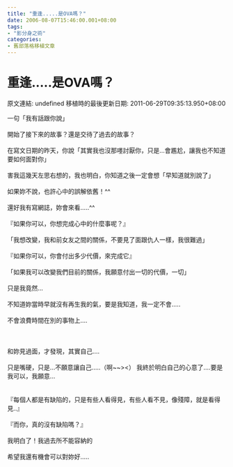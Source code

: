 ```yaml
---
title: "重逢.....是OVA嗎？"
date: 2006-08-07T15:46:00.001+08:00
tags: 
- "影分身之術"
categories:
- 舊部落格移植文章
---
```


# 重逢.....是OVA嗎？

原文連結: undefined
移植時的最後更新日期: 2011-06-29T09:35:13.950+08:00

一句「我有話跟你說」<br /><br />開始了接下來的故事？還是交待了過去的故事？<br /><br />在寫文日期的昨天，你說「其實我也沒那嚜討厭你，只是...會尷尬，讓我也不知道要如何面對你」<br /><br />害我這幾天左思右想的，我也明白，你知道之後一定會想「早知道就別說了」<br /><br />如果妳不說，也許心中的誤解依舊！^^<br /><br />還好我有寫網誌，妳會來看.....^^<br /><br />『如果你可以，你想完成心中的什麼事呢？』<br /><br />「我想改變，我和前女友之間的關係，不要見了面跟仇人一樣，我很難過」<br /><br />『如果你可以，你會付出多少代價，來完成它』<br /><br />「如果我可以改變我們目前的關係，我願意付出一切的代價，一切」<br /><br />只是我竟然...<br /><br />不知道妳當時早就沒有再生我的氣，要是我知道，我一定不會.....<br /><br />不會浪費時間在別的事物上....<br /><br /><br /><br />和妳見過面，才發現，其實自己....<br /><br />只是嘴硬，只是...不願意讓自己.....（啊~~&gt;&lt;） 我終於明白自己的心意了....要是我可以，我願意...<br /><br /><br />『每個人都是有缺陷的，只是有些人看得見，有些人看不見，像殘障，就是看得見..』<br /><br />『而你，真的沒有缺陷嗎？』<br /><br />我明白了！我過去所不能容納的<br /><br />希望我還有機會可以對妳好.....
